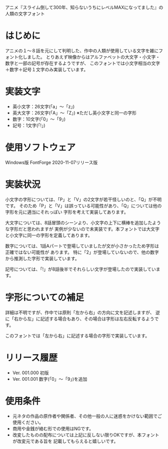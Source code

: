 アニメ『スライム倒して300年、知らないうちにレベルMAXになってました』の人類の文字フォント

# はじめに

アニメの１～８話を元にして判明した、作中の人類が使用している文字を雑にフォント化しました。
とりあえず映像からはアルファベットの大文字・小文字・数字と一部の記号が存在するようですが、
このフォントでは小文字相当の文字＋数字＋記号１文字のみ実装しています。

# 実装文字

* 英小文字：26文字(「a」～「z」)
* 英大文字：26文字(「A」～「Z」) ※ただし英小文字と同一の字形
* 数字：10文字(「0」～「9」)
* 記号：1文字(「!」)

# 使用ソフトウェア

Windows版 FontForge 2020-11-07リリース版

# 実装状況

小文字の字形については、「P」と「V」の2文字が若干怪しいのと、「Q」が不明です。
そのため「P」と「V」は誤っている可能性があり、「Q」については他の字形を元に適当にそれっぽい
字形を考えて実装してあります。

大文字については、8話冒頭のシーンより、小文字の上下に横棒を追加したような字形だと思われますが
実例が少ないので未実装です。本フォントでは大文字と小文字に同一の字形を定義してあります。

数字については、1話Aパートで登場していましたが文が小さかったため字形は正確ではない可能性が
あります。
特に「2」が登場していないので、他の数字から推測した字形で実装しています。

記号については、「!」が8話後半でそれらしい文字が登場したので実装しています。

# 字形についての補足

詳細は不明ですが、作中では原則「左から右」の方向に文を記述しますが、
逆に「右から左」に記述する場合もあり、その場合は字形は左右反転するようです。

このフォントでは「左から右」に記述する場合の字形で実装しています。

# リリース履歴

* Ver. 001.000 初版
* Ver. 001.001 数字(「0」～「9」)を追加

# 使用条件

* 元ネタの作品の原作者や関係者、その他一般の人に迷惑をかけない範囲でご使用ください。
* 商用や金銭が絡む形での使用はNGです。
* 改変したものの配布については上記に反しない限りOKですが、本フォントが改変元である旨を
  記載してもらえると嬉しいです。

